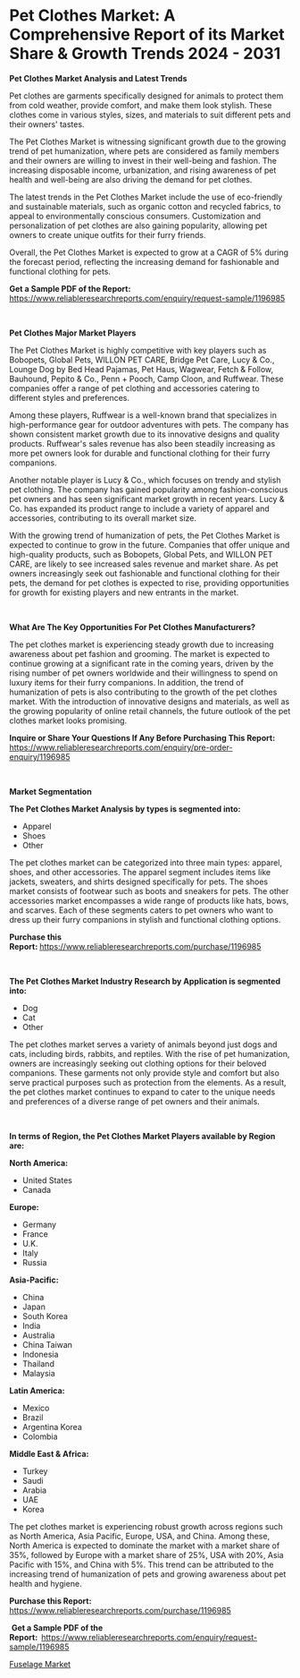 <p><h1>Pet Clothes Market: A Comprehensive Report of its Market Share & Growth Trends 2024 - 2031</h1></p><p><strong>Pet Clothes Market Analysis and Latest Trends</strong></p>
<p><p>Pet clothes are garments specifically designed for animals to protect them from cold weather, provide comfort, and make them look stylish. These clothes come in various styles, sizes, and materials to suit different pets and their owners' tastes.</p><p>The Pet Clothes Market is witnessing significant growth due to the growing trend of pet humanization, where pets are considered as family members and their owners are willing to invest in their well-being and fashion. The increasing disposable income, urbanization, and rising awareness of pet health and well-being are also driving the demand for pet clothes.</p><p>The latest trends in the Pet Clothes Market include the use of eco-friendly and sustainable materials, such as organic cotton and recycled fabrics, to appeal to environmentally conscious consumers. Customization and personalization of pet clothes are also gaining popularity, allowing pet owners to create unique outfits for their furry friends.</p><p>Overall, the Pet Clothes Market is expected to grow at a CAGR of 5% during the forecast period, reflecting the increasing demand for fashionable and functional clothing for pets.</p></p>
<p><strong>Get a Sample PDF of the Report:&nbsp;</strong> <a href="https://www.reliableresearchreports.com/enquiry/request-sample/1196985">https://www.reliableresearchreports.com/enquiry/request-sample/1196985</a></p>
<p>&nbsp;</p>
<p><strong>Pet Clothes Major Market Players</strong></p>
<p><p>The Pet Clothes Market is highly competitive with key players such as Bobopets, Global Pets, WILLON PET CARE, Bridge Pet Care, Lucy & Co., Lounge Dog by Bed Head Pajamas, Pet Haus, Wagwear, Fetch & Follow, Bauhound, Pepito & Co., Penn + Pooch, Camp Cloon, and Ruffwear. These companies offer a range of pet clothing and accessories catering to different styles and preferences.</p><p>Among these players, Ruffwear is a well-known brand that specializes in high-performance gear for outdoor adventures with pets. The company has shown consistent market growth due to its innovative designs and quality products. Ruffwear's sales revenue has also been steadily increasing as more pet owners look for durable and functional clothing for their furry companions.</p><p>Another notable player is Lucy & Co., which focuses on trendy and stylish pet clothing. The company has gained popularity among fashion-conscious pet owners and has seen significant market growth in recent years. Lucy & Co. has expanded its product range to include a variety of apparel and accessories, contributing to its overall market size.</p><p>With the growing trend of humanization of pets, the Pet Clothes Market is expected to continue to grow in the future. Companies that offer unique and high-quality products, such as Bobopets, Global Pets, and WILLON PET CARE, are likely to see increased sales revenue and market share. As pet owners increasingly seek out fashionable and functional clothing for their pets, the demand for pet clothes is expected to rise, providing opportunities for growth for existing players and new entrants in the market.</p></p>
<p>&nbsp;</p>
<p><strong>What Are The Key Opportunities For Pet Clothes Manufacturers?</strong></p>
<p><p>The pet clothes market is experiencing steady growth due to increasing awareness about pet fashion and grooming. The market is expected to continue growing at a significant rate in the coming years, driven by the rising number of pet owners worldwide and their willingness to spend on luxury items for their furry companions. In addition, the trend of humanization of pets is also contributing to the growth of the pet clothes market. With the introduction of innovative designs and materials, as well as the growing popularity of online retail channels, the future outlook of the pet clothes market looks promising.</p></p>
<p><strong>Inquire or Share Your Questions If Any Before Purchasing This Report:</strong> <a href="https://www.reliableresearchreports.com/enquiry/pre-order-enquiry/1196985">https://www.reliableresearchreports.com/enquiry/pre-order-enquiry/1196985</a></p>
<p>&nbsp;</p>
<p><strong>Market Segmentation</strong></p>
<p><strong>The Pet Clothes Market Analysis by types is segmented into:</strong></p>
<p><ul><li>Apparel</li><li>Shoes</li><li>Other</li></ul></p>
<p><p>The pet clothes market can be categorized into three main types: apparel, shoes, and other accessories. The apparel segment includes items like jackets, sweaters, and shirts designed specifically for pets. The shoes market consists of footwear such as boots and sneakers for pets. The other accessories market encompasses a wide range of products like hats, bows, and scarves. Each of these segments caters to pet owners who want to dress up their furry companions in stylish and functional clothing options.</p></p>
<p><strong>Purchase this Report:&nbsp;</strong><a href="https://www.reliableresearchreports.com/purchase/1196985">https://www.reliableresearchreports.com/purchase/1196985</a></p>
<p>&nbsp;</p>
<p><strong>The Pet Clothes Market Industry Research by Application is segmented into:</strong></p>
<p><ul><li>Dog</li><li>Cat</li><li>Other</li></ul></p>
<p><p>The pet clothes market serves a variety of animals beyond just dogs and cats, including birds, rabbits, and reptiles. With the rise of pet humanization, owners are increasingly seeking out clothing options for their beloved companions. These garments not only provide style and comfort but also serve practical purposes such as protection from the elements. As a result, the pet clothes market continues to expand to cater to the unique needs and preferences of a diverse range of pet owners and their animals.</p></p>
<p>&nbsp;</p>
<p><strong>In terms of Region, the Pet Clothes Market Players available by Region are:</strong></p>
<p>
    <p> <strong> North America: </strong>
        <ul>
            <li>United States</li>
            <li>Canada</li>
        </ul>
        </p> 
    <p> <strong> Europe: </strong>
        <ul>
            <li>Germany</li>
            <li>France</li>
            <li>U.K.</li>
            <li>Italy</li>
            <li>Russia</li>
        </ul>
        </p> 
    <p> <strong> Asia-Pacific: </strong>
        <ul>
            <li>China</li>
            <li>Japan</li>
            <li>South Korea</li>
            <li>India</li>
            <li>Australia</li>
            <li>China Taiwan</li>
            <li>Indonesia</li>
            <li>Thailand</li>
            <li>Malaysia</li>
        </ul>
        </p> 
    <p> <strong> Latin America: </strong>
        <ul>
            <li>Mexico</li>
            <li>Brazil</li>
            <li>Argentina Korea</li>
            <li>Colombia</li>
        </ul>
        </p> 
    <p> <strong> Middle East & Africa: </strong>
        <ul>
            <li>Turkey</li>
            <li>Saudi</li>
            <li>Arabia</li>
            <li>UAE</li>
            <li>Korea</li>
        </ul>
    </p>
    </p>
<p><p>The pet clothes market is experiencing robust growth across regions such as North America, Asia Pacific, Europe, USA, and China. Among these, North America is expected to dominate the market with a market share of 35%, followed by Europe with a market share of 25%, USA with 20%, Asia Pacific with 15%, and China with 5%. This trend can be attributed to the increasing trend of humanization of pets and growing awareness about pet health and hygiene.</p></p>
<p><strong>Purchase this Report: </strong><a href="https://www.reliableresearchreports.com/purchase/1196985">https://www.reliableresearchreports.com/purchase/1196985</a></p>
<p>&nbsp;<strong>Get a Sample PDF of the Report:&nbsp;&nbsp;</strong><a href="https://www.reliableresearchreports.com/enquiry/request-sample/1196985">https://www.reliableresearchreports.com/enquiry/request-sample/1196985</a></p>
<p><strong></strong></p>
<p><p><a href="https://confirmed-shield-e13.notion.site/Fuselage-Market-Size-Share-Trends-Analysis-Report-By-Application-Regional-Outlook-Competitive-S-ab8eae50b0a740d8ac1557f0cc233e0b">Fuselage Market</a></p></p>
